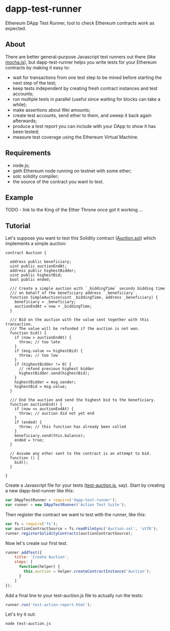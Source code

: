 # dapp-test-runner
Ethereum DApp Test Runner, tool to check Ethereum contracts work as expected.

## About

There are better general-purpose Javascript test runners out there (like [mocha.js](/mochajs/mocha)),
but dapp-test-runner helps you write tests for your Ethereum contracts by making it easy to:
 * wait for transactions from one test step to be mined before starting the next step of the test;
 * keep tests independent by creating fresh contract instances and test accounts;
 * run multiple tests in parallel (useful since waiting for blocks can take a while);
 * make assertions about Wei amounts;
 * create test accounts, send ether to them, and sweep it back again afterwards;
 * produce a test report you can include with your DApp to show it has been tested;
 * measure test coverage using the Ethereum Virtual Machine.

## Requirements

 * node.js;
 * geth Ethereum node running on testnet with some ether;
 * solc solidity compiler;
 * the source of the contract you want to test.

## Example

TODO - link to the King of the Ether Throne once got it working ...

## Tutorial

Let's suppose you want to test this Solidity contract ([Auction.sol](/kieranelby/dapp-test-runner/blob/master/examples/Auction.sol)) which implements a simple auction:

```
contract Auction {

  address public beneficiary;
  uint public auctionEndAt;
  address public highestBidder;
  uint public highestBid;
  bool public ended;

  /// Create a simple auction with `_biddingTime` seconds bidding time
  /// on behalf of the beneficiary address `_beneficiary`.
  function SimpleAuction(uint _biddingTime, address _beneficiary) {
    beneficiary = _beneficiary;
    auctionEndAt = now + _biddingTime;
  }

  /// Bid on the auction with the value sent together with this transaction.
  /// The value will be refunded if the auction is not won.
  function bid() {
    if (now > auctionEndAt) {
      throw; // too late
    }
    if (msg.value <= highestBid) {
      throw; // too low
    }
    if (highestBidder != 0) {
      // refund previous highest bidder
      highestBidder.send(highestBid);
    }
    highestBidder = msg.sender;
    highestBid = msg.value;
  }

  /// End the auction and send the highest bid to the beneficiary.
  function auctionEnd() {
    if (now <= auctionEndAt) {
      throw; // auction did not yet end
    }
    if (ended) {
      throw; // this function has already been called
    }
    beneficiary.send(this.balance);
    ended = true;
  }

  // Assume any ether sent to the contract is an attempt to bid.
  function () {
    bid();
  }

}
```

Create a Javascript file for your tests ([test-auction.js](/kieranelby/dapp-test-runner/blob/master/examples/test-auction.js), say). Start by creating a new dapp-test-runner like this:

```javascript
var DAppTestRunner = require('dapp-test-runner');
var runner = new DAppTestRunner('Action Test Suite');
```

Then register the contract we want to test with the runner, like this:

```javascript
var fs = require('fs');
var auctionContractSource = fs.readFileSync('Auction.sol', 'utf8');
runner.registerSolidityContracts(auctionContractSource);
```

Now let's create our first test.

```javascript
runner.addTest({
	title: 'Create Auction',
	steps: [
	  function(helper) {
	  	this.auction = helper.createContractInstance('Auction');
	  }
	]
});
```

Add a final line to your test-auction.js file to actually run the tests:

```javascript
runner.run('test-action-report.html');
```

Let's try it out:

```
node test-auction.js
```

